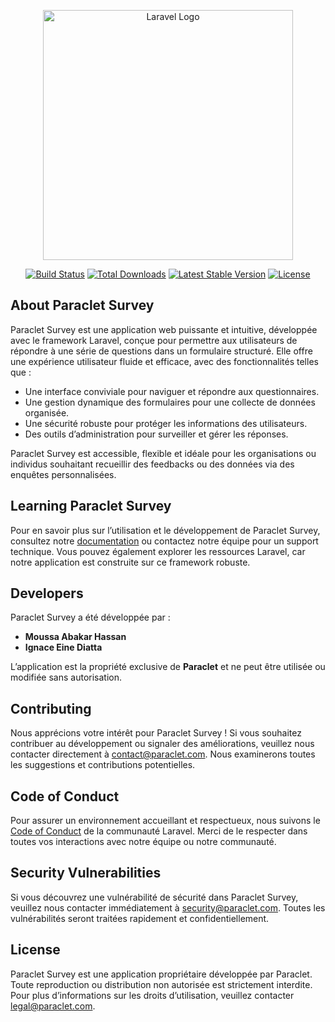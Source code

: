 <p align="center"><a href="https://laravel.com" target="_blank"><img src="https://raw.githubusercontent.com/laravel/art/master/logo-lockup/5%20SVG/2%20CMYK/1%20Full%20Color/laravel-logolockup-cmyk-red.svg" width="400" alt="Laravel Logo"></a></p>

<p align="center">
<a href="https://github.com/laravel/framework/actions"><img src="https://github.com/laravel/framework/workflows/tests/badge.svg" alt="Build Status"></a>
<a href="https://packagist.org/packages/laravel/framework"><img src="https://img.shields.io/packagist/dt/laravel/framework" alt="Total Downloads"></a>
<a href="https://packagist.org/packages/laravel/framework"><img src="https://img.shields.io/packagist/v/laravel/framework" alt="Latest Stable Version"></a>
<a href="https://packagist.org/packages/laravel/framework"><img src="https://img.shields.io/packagist/l/laravel/framework" alt="License"></a>
</p>

## About Paraclet Survey

Paraclet Survey est une application web puissante et intuitive, développée avec le framework Laravel, conçue pour permettre aux utilisateurs de répondre à une série de questions dans un formulaire structuré. Elle offre une expérience utilisateur fluide et efficace, avec des fonctionnalités telles que :

- Une interface conviviale pour naviguer et répondre aux questionnaires.
- Une gestion dynamique des formulaires pour une collecte de données organisée.
- Une sécurité robuste pour protéger les informations des utilisateurs.
- Des outils d’administration pour surveiller et gérer les réponses.

Paraclet Survey est accessible, flexible et idéale pour les organisations ou individus souhaitant recueillir des feedbacks ou des données via des enquêtes personnalisées.

## Learning Paraclet Survey

Pour en savoir plus sur l’utilisation et le développement de Paraclet Survey, consultez notre [documentation](https://paraclet-survey.com/docs) ou contactez notre équipe pour un support technique. Vous pouvez également explorer les ressources Laravel, car notre application est construite sur ce framework robuste.


## Developers

Paraclet Survey a été développée par :

- **Moussa Abakar Hassan**
- **Ignace Eine Diatta**

L’application est la propriété exclusive de **Paraclet** et ne peut être utilisée ou modifiée sans autorisation.

## Contributing

Nous apprécions votre intérêt pour Paraclet Survey ! Si vous souhaitez contribuer au développement ou signaler des améliorations, veuillez nous contacter directement à [contact@paraclet.com](mailto:contact@paraclet.com). Nous examinerons toutes les suggestions et contributions potentielles.

## Code of Conduct

Pour assurer un environnement accueillant et respectueux, nous suivons le [Code of Conduct](https://laravel.com/docs/contributions#code-of-conduct) de la communauté Laravel. Merci de le respecter dans toutes vos interactions avec notre équipe ou notre communauté.

## Security Vulnerabilities

Si vous découvrez une vulnérabilité de sécurité dans Paraclet Survey, veuillez nous contacter immédiatement à [security@paraclet.com](mailto:security@paraclet.com). Toutes les vulnérabilités seront traitées rapidement et confidentiellement.

## License

Paraclet Survey est une application propriétaire développée par Paraclet. Toute reproduction ou distribution non autorisée est strictement interdite. Pour plus d’informations sur les droits d’utilisation, veuillez contacter [legal@paraclet.com](mailto:legal@paraclet.com).
